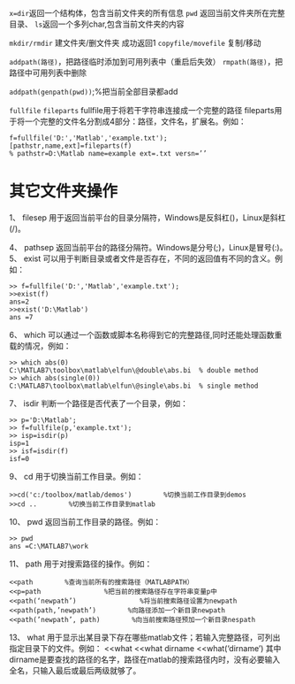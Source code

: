 `x=dir`返回一个结构体，包含当前文件夹的所有信息
`pwd` 返回当前文件夹所在完整目录、
`ls`返回一个多列char,包含当前文件夹的内容

`mkdir/rmdir` 建文件夹/删文件夹   成功返回1
`copyfile/movefile` 复制/移动

`addpath(路径)`，把路径临时添加到可用列表中（重启后失效）
`rmpath(路径)`，把路径中可用列表中删除

`addpath(genpath(pwd))`;%把当前全部目录都add

`fullfile` `fileparts`
fullfile用于将若干字符串连接成一个完整的路径
fileparts用于将一个完整的文件名分割成4部分：路径，文件名，扩展名。例如：
```
f=fullfile('D:','Matlab','example.txt');
[pathstr,name,ext]=fileparts(f)
% pathstr=D:\Matlab name=example ext=.txt versn=’’
```

# 其它文件夹操作
1、        filesep
用于返回当前平台的目录分隔符，Windows是反斜杠(\)，Linux是斜杠(/)。

4、        pathsep
返回当前平台的路径分隔符。Windows是分号(;)，Linux是冒号(:)。
5、        exist
可以用于判断目录或者文件是否存在，不同的返回值有不同的含义。例如：
```
>> f=fullfile('D:','Matlab','example.txt');
>>exist(f)
ans=2
>>exist('D:\Matlab')
ans =7
```
6、        which
可以通过一个函数或脚本名称得到它的完整路径,同时还能处理函数重载的情况，例如：
```
>> which abs(0)
C:\MATLAB7\toolbox\matlab\elfun\@double\abs.bi  % double method
>> which abs(single(0))
C:\MATLAB7\toolbox\matlab\elfun\@single\abs.bi  % single method
```
7、        isdir
判断一个路径是否代表了一个目录，例如：
```
>> p='D:\Matlab';
>> f=fullfile(p,'example.txt');
>> isp=isdir(p)
isp=1
>> isf=isdir(f)
isf=0
```

9、        cd
用于切换当前工作目录。例如：
```
>>cd('c:/toolbox/matlab/demos')        %切换当前工作目录到demos
>>cd ..        %切换当前工作目录到matlab
```
10、        pwd
返回当前工作目录的路径。例如：
```
>> pwd
ans =C:\MATLAB7\work
```
11、        path
用于对搜索路径的操作。例如：
```
<<path        %查询当前所有的搜索路径（MATLABPATH）
<<p=path                %把当前的搜索路径存在字符串变量p中
<<path(‘newpath’)                %将当前搜索路径设置为newpath
<<path(path,’newpath’)        %向路径添加一个新目录newpath
<<path(’newpath’, path)        %向当前搜索路径预加一个新目录nespath
```

13、        what
用于显示出某目录下存在哪些matlab文件；若输入完整路径，可列出指定目录下的文件。例如：
<<what
<<what dirname
<<what(‘dirname’)
其中dirname是要查找的路径的名字，路径在matlab的搜索路径内时，没有必要输入全名，只输入最后或最后两级就够了。
